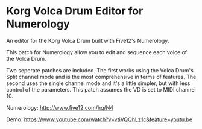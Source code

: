 # Korg Volca Drum Editor for Numerology
 
An editor for the Korg Volca Drum built with Five12's Numerology.  

This patch for Numerology allow you to edit and sequence each voice of the Volca Drum. 

Two seperate patches are included. The first works using the Volca Drum's Split channel mode and is the most comprehensive in terms of features. The second uses the single channel mode and it's a little simpler, but with less control of the parameters. This patch assumes the VD is set to MIDI channel 10.

Numerology: http://www.five12.com/hq/N4

Demo: https://www.youtube.com/watch?v=vtiVQQhLz1c&feature=youtu.be
